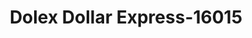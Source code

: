 ---
f_zip-code: 34956
f_state-code: FL
title: Dolex Dollar Express-16015
f_phone: 772-597-2229
f_city-only: Indiantown
f_address: 15525 Southwest Warfield Boulevard Indiantown
f_location-unique-id: '16015'
slug: dolex-dollar-express-16015
updated-on: '2024-05-30T13:46:58.046Z'
created-on: '2024-05-30T13:36:59.803Z'
published-on: '2024-05-30T13:54:32.469Z'
f_city-state: cms/city/indiantown-fl.md
f_company: cms/company/dolex-dollar-express.md
f_state: cms/state/florida.md
layout: '[payday-loan].html'
tags: payday-loan
---